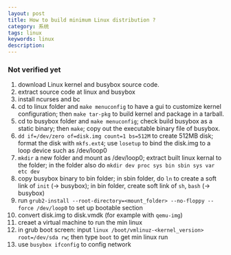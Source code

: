 ```yaml
---
layout: post
title: How to build minimum Linux distribution ?
category: 系统
tags: linux
keywords: linux
description:
---
```


### Not verified yet

1. download Linux kernel and busybox source code.
2. extract source code at linux and busybox
3. install ncurses and bc
4. cd to linux folder and `make menuconfig` to have a gui to customize kernel configuration; then `make tar-pkg` to build kernel and package in a tarball.
5. cd to busybox folder and `make menuconfig`; check build busybox as a static binary; then `make`; copy out the executable binary file of busybox.
6. `dd if=/dev/zero of=disk.img count=1 bs=512M` to create 512MB disk; format the disk with `mkfs.ext4`; use `losetup` to bind the disk.img to a loop device such as /dev/loop0
7. `mkdir` a new folder and mount as /dev/loop0; extract built linux kernal to the folder; in the folder also do `mkdir dev proc sys bin sbin sys var etc dev`
8. copy busybox binary to bin folder; in sbin folder, do `ln` to create a soft link of `init` (→ busybox); in bin folder, create soft link of `sh`, `bash` (→ busybox)
9. run `grub2-install --root-directory=<mount_folder> --no-floppy --force /dev/loop0` to set up bootable section
10. convert disk.img to disk.vmdk (for example with `qemu-img`)
11. creaet a virtual machine to run the min linux
12. in grub boot screen: input `linux /boot/vmlinuz-<kernel_version> root=/dev/sda rw`; then type `boot` to get min linux run
13. use `busybox ifconfig` to config network